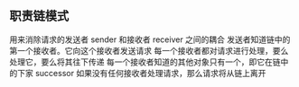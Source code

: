 ## 职责链模式
用来消除请求的发送者 sender 和接收者 receiver 之间的耦合
发送者知道链中的第一个接收者。它向这个接收者发送请求
每一个接收者都对请求进行处理，要么处理它，要么将其往下传递
每一个接收者知道的其他对象只有一个，即它在链中的下家 successor
如果没有任何接收者处理请求，那么请求将从链上离开